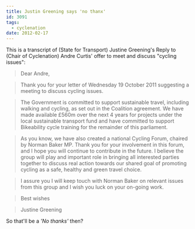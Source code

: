 ```yaml
---
title: Justin Greening says 'no thanx'
id: 3091
tags:
  - cyclenation
date: 2012-02-17
---
```

This is a transcript of (State for Transport) Justine Greening's Reply to (Chair of Cyclenation) Andre Curtis' offer to meet and discuss "cycling issues":

> Dear Andre,

> Thank you for your letter of Wednesday 19 October 2011 suggesting a meeting to discuss cycling issues.

> The Government is committed to support sustainable travel, including walking and cycling, as set out in the Coalition agreement. We have made available &pound;560m over the next 4 years for projects under the local sustainable transport fund and have committed to support Bikeability cycle training for the remainder of this parliament.

> As you know, we have also created a national Cycling Forum, chaired by Norman Baker MP. Thank you for your involvement in this forum, and I hope you will continue to contribute in the future. I believe the group will play and important role in bringing all interested parties together to discuss real action towards our shared goal of promoting cycling as a safe, healthy and green travel choice.

> I assure you I will keep touch with Norman Baker on relevant issues from this group and I wish you luck on your on-going work.

> Best wishes

> Justine Greening

So that'll be a *'No thanks'* then?
